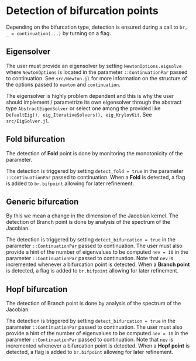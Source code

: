 # Detection of bifurcation points

Depending on the bifurcation type, detection is ensured during a call to `br, _ = continuation(...)` by turning on a flag.

## Eigensolver

The user must provide an eigensolver by setting `NewtonOptions.eigsolve` where `NewtonOptions` is located in the parameter `::ContinuationPar` passed to continuation. See `src/Newton.jl` for more information on the structure of the options passed to `newton` and `continuation`.

The eigensolver is highly problem dependent and this is why the user should implement / parametrize its own eigensolver through the abstract type `AbstractEigenSolver` or select one among the provided like `DefaultEig(), eig_IterativeSolvers(), eig_KrylovKit`. See `src/EigSolver.jl`.

## Fold bifurcation
The detection of **Fold** point is done by monitoring  the monotonicity of the parameter.

The detection is triggered by setting `detect_fold = true` in the parameter `::ContinuationPar` passed to continuation. When a **Fold** is detected, a flag is added to `br.bifpoint` allowing for later refinement.

## Generic bifurcation

By this we mean a change in the dimension of the Jacobian kernel. The detection of Branch point is done by analysis of the spectrum of the Jacobian.

The detection is triggered by setting `detect_bifurcation = true` in the parameter `::ContinuationPar` passed to continuation. The user must also provide a hint of the number of eigenvalues to be computed `nev = 10` in the parameter `::ContinuationPar` passed to continuation. Note that `nev` is incremented whenever a bifurcation point is detected. When a **Branch point** is detected, a flag is added to `br.bifpoint` allowing for later refinement.

## Hopf bifurcation

The detection of Branch point is done by analysis of the spectrum of the Jacobian.

The detection is triggered by setting `detect_bifurcation = true` in the parameter `::ContinuationPar` passed to continuation. The user must also provide a hint of the number of eigenvalues to be computed `nev = 10` in the parameter `::ContinuationPar` passed to continuation. Note that `nev` is incremented whenever a bifurcation point is detected. When a **Hopf point** is detected, a flag is added to `br.bifpoint` allowing for later refinement.